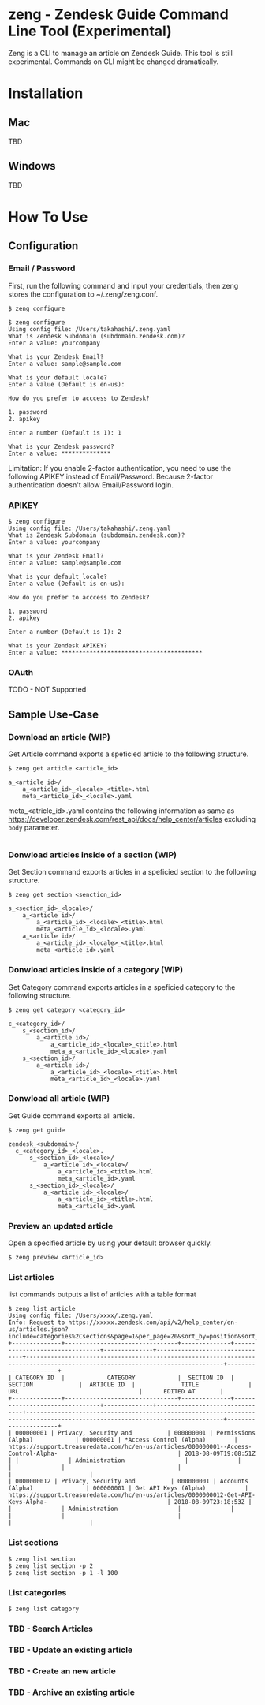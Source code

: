 # zeng - Zendesk Guide Command Line Tool (Experimental)

Zeng is a CLI to manage an article on Zendesk Guide.
This tool is still experimental. Commands on CLI might be changed dramatically.

# Installation

## Mac

TBD

## Windows

TBD

# How To Use

## Configuration

### Email / Password
First, run the following command and input your credentials, then zeng stores the configuration to ~/.zeng/zeng.conf.

```
$ zeng configure
```

```
$ zeng configure
Using config file: /Users/takahashi/.zeng.yaml
What is Zendesk Subdomain (subdomain.zendesk.com)?
Enter a value: yourcompany

What is your Zendesk Email?
Enter a value: sample@sample.com

What is your default locale?
Enter a value (Default is en-us):

How do you prefer to acccess to Zendesk?

1. password
2. apikey

Enter a number (Default is 1): 1

What is your Zendesk password?
Enter a value: **************
```

Limitation: If you enable 2-factor authentication, you need to use the following APIKEY instead of Email/Password. Because 2-factor authentication doesn't allow Email/Password login.

### APIKEY

```
$ zeng configure
Using config file: /Users/takahashi/.zeng.yaml
What is Zendesk Subdomain (subdomain.zendesk.com)?
Enter a value: yourcompany

What is your Zendesk Email?
Enter a value: sample@sample.com

What is your default locale?
Enter a value (Default is en-us):

How do you prefer to acccess to Zendesk?

1. password
2. apikey

Enter a number (Default is 1): 2

What is your Zendesk APIKEY?
Enter a value: ****************************************
```


### OAuth

TODO - NOT Supported

## Sample Use-Case

### Download an article (WIP)

Get Article command exports a speficied article to the following structure.

```
$ zeng get article <article_id>
```

```
a_<article id>/
    a_<article_id>_<locale>_<title>.html
    meta_<article_id>_<locale>.yaml
```

meta_<atricle_id>.yaml contains the following information as same as https://developer.zendesk.com/rest_api/docs/help_center/articles excluding `body` parameter.

```
```

### Donwload articles inside of a section (WIP)

Get Section command exports articles in a speficied section to the following structure.

```
$ zeng get section <senction_id>
```

```
s_<section_id>_<locale>/
    a_<article id>/
        a_<article_id>_<locale>_<title>.html
        meta_<article_id>_<locale>.yaml
    a_<article id>/
        a_<article_id>_<locale>_<title>.html
        meta_<article_id>.yaml
```

### Donwload articles inside of a category (WIP)

Get Category command exports articles in a speficied category to the following structure.

```
$ zeng get category <category_id>
```

```
c_<category_id>/
    s_<section_id>/
        a_<article id>/
            a_<article_id>_<locale>_<title>.html
            meta_a_<article_id>_<locale>.yaml
    s_<section_id>/
        a_<article id>/
            a_<article_id>_<locale>_<title>.html
            meta_<article_id>_<locale>.yaml
```

### Donwload all article (WIP)

Get Guide command exports all article.

```
$ zeng get guide
```

```
zendesk_<subdomain>/
  c_<category_id>_<locale>.
      s_<section_id>_<locale>/
          a_<article id>_<locale>/
              a_<article_id>_<title>.html
              meta_<article_id>.yaml
      s_<section_id>_<locale>/
          a_<article id>_<locale>/
              a_<article_id>_<title>.html
              meta_<article_id>.yaml
```

### Preview an updated article

Open a specified article by using your default browser quickly.

```
$ zeng preview <article_id>
```

### List articles

list commands outputs a list of articles with a table format

```
$ zeng list article
Using config file: /Users/xxxx/.zeng.yaml
Info: Request to https://xxxxx.zendesk.com/api/v2/help_center/en-us/articles.json?include=categories%2Csections&page=1&per_page=20&sort_by=position&sort_order=asc
+--------------+--------------------------------+--------------+--------------------------------+--------------+--------------------------------+------------------------------------------------------------------------------------------------------------------------------+----------------------+
| CATEGORY ID  |            CATEGORY            |  SECTION ID  |            SECTION             |  ARTICLE ID  |             TITLE              |                                                             URL                                  |      EDITED AT       |
+--------------+--------------------------------+--------------+--------------------------------+--------------+--------------------------------+------------------------------------------------------------------------------------------------------------------------------+----------------------+
| 000000001 | Privacy, Security and          | 000000001 | Permissions (Alpha)            | 000000001 | *Access Control (Alpha)        | https://support.treasuredata.com/hc/en-us/articles/000000001--Access-Control-Alpha-                                  | 2018-08-09T19:08:51Z | |              | Administration                 |              |                                |              |                                |                                  |                      |
| 0000000012 | Privacy, Security and          | 000000001 | Accounts (Alpha)               | 000000001 | Get API Keys (Alpha)           | https://support.treasuredata.com/hc/en-us/articles/0000000012-Get-API-Keys-Alpha-                                  | 2018-08-09T23:18:53Z | |              | Administration                 |              |                                |              |                                |                                  |                      |
```

### List sections

```
$ zeng list section
$ zeng list section -p 2
$ zeng list section -p 1 -l 100
```

### List categories

```
$ zeng list category
```

### TBD - Search Articles
### TBD - Update an existing article
### TBD - Create an new article
### TBD - Archive an existing article